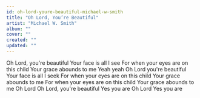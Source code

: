 ```yaml
---
id: oh-lord-youre-beautiful-michael-w-smith
title: "Oh Lord, You’re Beautiful"
artist: "Michael W. Smith"
album: ""
cover: ""
created: ""
updated: ""
---
```


Oh Lord, you're beautiful
Your face is all I see
For when your eyes are on this child
Your grace abounds to me
Yeah yeah
Oh Lord you're beautiful
Your face is all I seek
For when your eyes are on this child
Your grace abounds to me
For when your eyes are on this child
Your grace abounds to me
Oh Lord
Oh Lord, you're beautiful
Yes you are
Oh Lord
Yes you are